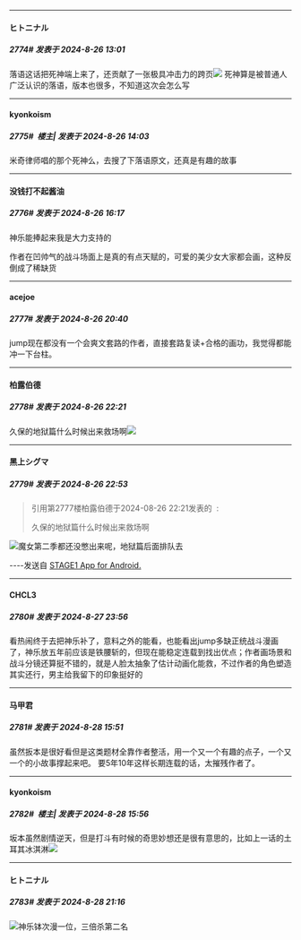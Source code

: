 ﻿
*****

####  ヒトニナル  
##### 2774#       发表于 2024-8-26 13:01

落语这话把死神端上来了，还贡献了一张极具冲击力的跨页<img src="https://static.saraba1st.com/image/smiley/face2017/018.png" referrerpolicy="no-referrer">
死神算是被普通人广泛认识的落语，版本也很多，不知道这次会怎么写


*****

####  kyonkoism  
##### 2775#         楼主| 发表于 2024-8-26 14:03

米奇律师唱的那个死神么，去搜了下落语原文，还真是有趣的故事


*****

####  没钱打不起酱油  
##### 2776#       发表于 2024-8-26 16:17

神乐能捧起来我是大力支持的

作者在凹帅气的战斗场面上是真的有点天赋的，可爱的美少女大家都会画，这种反倒成了稀缺货


*****

####  acejoe  
##### 2777#       发表于 2024-8-26 20:40

jump现在都没有一个会爽文套路的作者，直接套路复读+合格的画功，我觉得都能冲一下台柱。


*****

####  柏露伯德  
##### 2778#       发表于 2024-8-26 22:21

久保的地狱篇什么时候出来救场啊<img src="https://static.saraba1st.com/image/smiley/face2017/018.png" referrerpolicy="no-referrer">


*****

####  黑上シグマ  
##### 2779#       发表于 2024-8-26 22:53

<blockquote>引用第2777楼柏露伯德于2024-08-26 22:21发表的  :

久保的地狱篇什么时候出来救场啊</blockquote>
<img src="https://static.saraba1st.com/image/smiley/face2017/067.png" referrerpolicy="no-referrer">魔女第二季都还没憋出来呢，地狱篇后面排队去

----发送自 [STAGE1 App for Android.](http://stage1.5j4m.com/?1.38)


*****

####  CHCL3  
##### 2780#       发表于 2024-8-27 23:56

看热闹终于去把神乐补了，意料之外的能看，也能看出jump多缺正统战斗漫画了，神乐放五年前应该是铁腰斩的，但现在能稳定连载到找出优点；作者画场景和战斗分镜还算挺不错的，就是人脸太抽象了估计动画化能救，不过作者的角色塑造其实还行，男主给我留下的印象挺好的


*****

####  马甲君  
##### 2781#       发表于 2024-8-28 15:51

虽然扳本是很好看但是这类题材全靠作者整活，用一个又一个有趣的点子，一个又一个的小故事撑起来吧。
要5年10年这样长期连载的话，太摧残作者了。


*****

####  kyonkoism  
##### 2782#         楼主| 发表于 2024-8-28 15:56

坂本虽然剧情逆天，但是打斗有时候的奇思妙想还是很有意思的，比如上一话的土耳其冰淇淋<img src="https://static.saraba1st.com/image/smiley/face2017/067.png" referrerpolicy="no-referrer">


*****

####  ヒトニナル  
##### 2783#       发表于 2024-8-28 21:16

<img src="https://static.saraba1st.com/image/smiley/face2017/067.png" referrerpolicy="no-referrer">神乐钵次漫一位，三倍杀第二名

